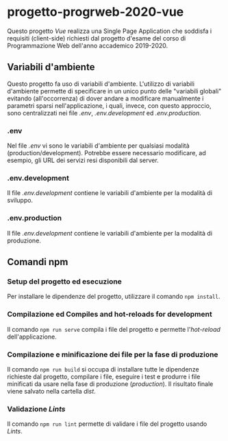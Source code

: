 # progetto-progrweb-2020-vue
Questo progetto *Vue* realizza una Single Page Application
che soddisfa i requisiti (client-side) richiesti dal
progetto d'esame del corso di Programmazione Web
dell'anno accademico 2019-2020.

## Variabili d'ambiente
Questo progetto fa uso di variabili d'ambiente.
L'utilizzo di variabili d'ambiente permette di
specificare in un unico punto delle "variabili globali"
evitando (all'occorrenza) di dover andare a modificare
manualmente i parametri sparsi nell'applicazione, i quali,
invece, con questo approccio, sono centralizzati nei file
*.env*, *.env.development* ed *.env.production*.

### .env
Nel file *.env* vi sono le variabili d'ambiente per
qualsiasi modalità (production/development). Potrebbe
essere necessario modificare, ad esempio, gli
URL dei servizi resi disponibili dal server.

### .env.development
Il file *.env.development* contiene le variabili
d'ambiente per la modalità di sviluppo.

### .env.production
Il file *.env.development* contiene le variabili
d'ambiente per la modalità di produzione.


## Comandi npm 

### Setup del progetto ed esecuzione
Per installare le dipendenze del progetto, utilizzare
il comando `npm install`.

### Compilazione ed Compiles and hot-reloads for development
Il comando `npm run serve` compila i file del progetto e
permette l'*hot-reload* dell'applicazione.

### Compilazione e minificazione dei file per la fase di produzione
Il comando `npm run build` si occupa di installare tutte le
dipendenze richieste dal progetto, compilare i file, eseguire
i test e produrre i file minificati da usare nella fase di
produzione (*production*). Il risultato finale viene salvato
nella cartella *dist*.

### Validazione *Lints*
Il comando `npm run lint` permette di validare i file del progetto
usando *Lints*.